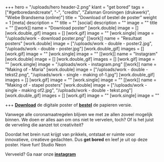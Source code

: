 +++
hero = "/uploads/hero header-2.png"
klant = "get bored"
tags = ["#getboredandcreate", "-", "credits", "Zalsman Groningen (drukwerk)", "Wiebe Brandsema (online)"]
title = "Download of bestel de poster"
weight = 1
[meta]
description = ""
title = ""
[social]
description = ""
image = ""
title = ""
[[work]]
name = "Download poster"
[work.double]
image = []
[work.double_gif]
images = []
[work.gif]
image = ""
[work.single]
image = "/uploads/work - download poster.png"
[[work]]
name = "Resultaat posters"
[work.double]
image = ["/uploads/work - double - poster2.jpg", "/uploads/work - double - poster.jpg"]
[work.double_gif]
images = []
[work.gif]
image = ""
[work.single]
image = ""
[[work]]
name = "Instagram"
[work.double]
image = []
[work.double_gif]
images = []
[work.gif]
image = ""
[work.single]
image = "/uploads/work - instagram.png"
[[work]]
name = "Making of - Maria"
[work.double]
image = ["/uploads/work - double - tekst2.png", "/uploads/work - single - making of-1.jpg"]
[work.double_gif]
images = []
[work.gif]
image = ""
[work.single]
image = ""
[[work]]
name = "Making of - stapel posters"
[work.double]
image = ["/uploads/work - single - making of2.jpg", "/uploads/work - double - tekst.png"]
[work.double_gif]
images = []
[work.gif]
image = ""
[work.single]
image = ""

+++
[**Download**](https://wiebebrandsema.nl/studio-neon/ "Download de poster") de digitale poster of [**bestel**](https://www.wiebebrandsema.nl/studio-neon/ "Bestel de poster") de papieren versie.

Vanwege alle coronamaatregelen blijven we met ze allen zoveel mogelijk binnen. We doen er alles aan om ons niet te vervelen, toch? Of is het juist de verveling die aanzet tot creativiteit?

Doordat het brein rust krijgt van prikkels, ontstaat er ruimte voor innovatieve, creatieve gedachten. Dus **get bored** en leef je uit op deze poster. Have fun! Studio Neon

Verveeld? Ga naar onze [**instagram**](https://www.instagram.com/getboredandcreate/)